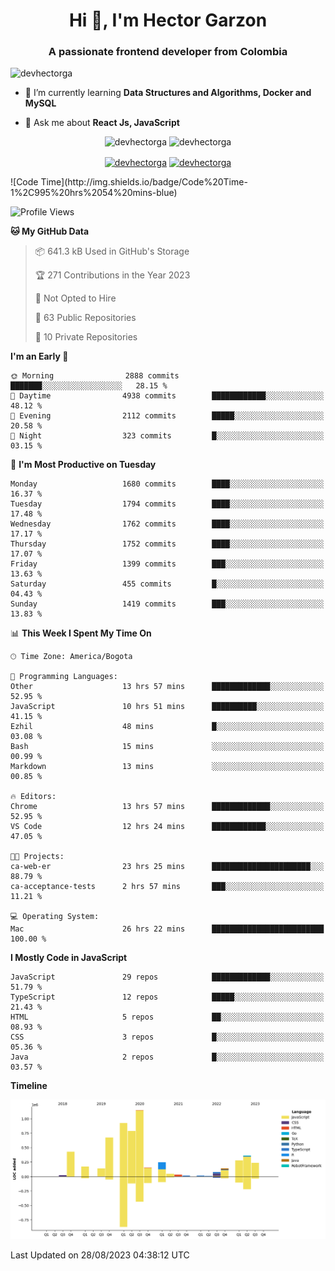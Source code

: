 <h1 align="center">Hi 👋, I'm Hector Garzon</h1>
<h3 align="center">A passionate frontend developer from Colombia</h3>

<p align="left"> <img src="https://komarev.com/ghpvc/?username=devhectorga" alt="devhectorga" /> </p>

- 🌱 I’m currently learning **Data Structures and Algorithms, Docker and MySQL**

- 💬 Ask me about **React Js, JavaScript**

<p align="center"> <img src="https://github-readme-stats.vercel.app/api?username=devhectorga&count_private=true&show_icons=true" alt="devhectorga" /> <img src="https://github-readme-stats.vercel.app/api/top-langs/?username=devhectorga&layout=compact" alt="devhectorga" /></p>

<p align="center">
<a href="https://twitter.com/devhectorga" target="blank"><img align="center" src="https://cdn.jsdelivr.net/npm/simple-icons@3.0.1/icons/twitter.svg" alt="devhectorga" height="20" width="20" /></a>
<a href="https://linkedin.com/in/devhectorga" target="blank"><img align="center" src="https://cdn.jsdelivr.net/npm/simple-icons@3.0.1/icons/linkedin.svg" alt="devhectorga" height="20" width="20" /></a>
</p>
<!--START_SECTION:waka-->
![Code Time](http://img.shields.io/badge/Code%20Time-1%2C995%20hrs%2054%20mins-blue)

![Profile Views](http://img.shields.io/badge/Profile%20Views-0-blue)

**🐱 My GitHub Data** 

> 📦 641.3 kB Used in GitHub's Storage 
 > 
> 🏆 271 Contributions in the Year 2023
 > 
> 🚫 Not Opted to Hire
 > 
> 📜 63 Public Repositories 
 > 
> 🔑 10 Private Repositories 
 > 
**I'm an Early 🐤** 

```text
🌞 Morning                2888 commits        ███████░░░░░░░░░░░░░░░░░░   28.15 % 
🌆 Daytime                4938 commits        ████████████░░░░░░░░░░░░░   48.12 % 
🌃 Evening                2112 commits        █████░░░░░░░░░░░░░░░░░░░░   20.58 % 
🌙 Night                  323 commits         █░░░░░░░░░░░░░░░░░░░░░░░░   03.15 % 
```
📅 **I'm Most Productive on Tuesday** 

```text
Monday                   1680 commits        ████░░░░░░░░░░░░░░░░░░░░░   16.37 % 
Tuesday                  1794 commits        ████░░░░░░░░░░░░░░░░░░░░░   17.48 % 
Wednesday                1762 commits        ████░░░░░░░░░░░░░░░░░░░░░   17.17 % 
Thursday                 1752 commits        ████░░░░░░░░░░░░░░░░░░░░░   17.07 % 
Friday                   1399 commits        ███░░░░░░░░░░░░░░░░░░░░░░   13.63 % 
Saturday                 455 commits         █░░░░░░░░░░░░░░░░░░░░░░░░   04.43 % 
Sunday                   1419 commits        ███░░░░░░░░░░░░░░░░░░░░░░   13.83 % 
```


📊 **This Week I Spent My Time On** 

```text
🕑︎ Time Zone: America/Bogota

💬 Programming Languages: 
Other                    13 hrs 57 mins      █████████████░░░░░░░░░░░░   52.95 % 
JavaScript               10 hrs 51 mins      ██████████░░░░░░░░░░░░░░░   41.15 % 
Ezhil                    48 mins             █░░░░░░░░░░░░░░░░░░░░░░░░   03.08 % 
Bash                     15 mins             ░░░░░░░░░░░░░░░░░░░░░░░░░   00.99 % 
Markdown                 13 mins             ░░░░░░░░░░░░░░░░░░░░░░░░░   00.85 % 

🔥 Editors: 
Chrome                   13 hrs 57 mins      █████████████░░░░░░░░░░░░   52.95 % 
VS Code                  12 hrs 24 mins      ████████████░░░░░░░░░░░░░   47.05 % 

🐱‍💻 Projects: 
ca-web-er                23 hrs 25 mins      ██████████████████████░░░   88.79 % 
ca-acceptance-tests      2 hrs 57 mins       ███░░░░░░░░░░░░░░░░░░░░░░   11.21 % 

💻 Operating System: 
Mac                      26 hrs 22 mins      █████████████████████████   100.00 % 
```

**I Mostly Code in JavaScript** 

```text
JavaScript               29 repos            █████████████░░░░░░░░░░░░   51.79 % 
TypeScript               12 repos            █████░░░░░░░░░░░░░░░░░░░░   21.43 % 
HTML                     5 repos             ██░░░░░░░░░░░░░░░░░░░░░░░   08.93 % 
CSS                      3 repos             █░░░░░░░░░░░░░░░░░░░░░░░░   05.36 % 
Java                     2 repos             █░░░░░░░░░░░░░░░░░░░░░░░░   03.57 % 
```



**Timeline**

![Lines of Code chart](https://raw.githubusercontent.com/devHectorGa/devHectorGa/master/assets/bar_graph.png)


 Last Updated on 28/08/2023 04:38:12 UTC
<!--END_SECTION:waka-->
